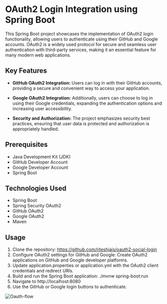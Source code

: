# OAuth2 Login Integration using Spring Boot


This Spring Boot project showcases the implementation of OAuth2 login functionality, allowing users to authenticate using their GitHub and Google accounts. OAuth2 is a widely used protocol for secure and seamless user authentication with third-party services, making it an essential feature for many modern web applications.

## Key Features

- **GitHub OAuth2 Integration:** Users can log in with their GitHub accounts, providing a secure and convenient way to access your application.

- **Google OAuth2 Integration:** Additionally, users can choose to log in using their Google credentials, expanding the authentication options and increasing user accessibility.

- **Security and Authorization:** The project emphasizes security best practices, ensuring that user data is protected and authorization is appropriately handled.

## Prerequisites
- Java Development Kit (JDK)
- GitHub Developer Account
- Google Developer Account
- Spring Boot

## Technologies Used
- Spring Boot
- Spring Security OAuth2
- GitHub OAuth2
- Google OAuth2
- Maven 

## Usage

1. Clone the repository: https://github.com/riteshjais/oauth2-social-login
2. Configure OAuth2 settings for GitHub and Google: Create OAuth2 applications on GitHub and Google developer platforms.
3. Update application.properties or application.yml with the OAuth2 client credentials and redirect URIs.
4. Build and run the Spring Boot application: ./mvnw spring-boot:run
5. Navigate to http://localhost:8080
6. Use the GitHub or Google login buttons to authenticate.

![Oauth-flow](https://raw.githubusercontent.com/ali-bouali/oauth2-social-login/main/oauth2-flow.png)

